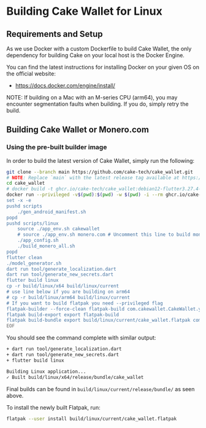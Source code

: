 # Building Cake Wallet for Linux

## Requirements and Setup

As we use Docker with a custom Dockerfile to build Cake Wallet, the only dependency for building Cake on your local host is the Docker Engine.

You can find the latest instructions for installing Docker on your given OS on the official website:

- <https://docs.docker.com/engine/install/>

NOTE: If building on a Mac with an M-series CPU (arm64), you may encounter segmentation faults when building. If you do, simply retry the build.

## Building Cake Wallet or Monero.com

### Using the pre-built builder image

In order to build the latest version of Cake Wallet, simply run the following:

```bash
git clone --branch main https://github.com/cake-tech/cake_wallet.git
# NOTE: Replace `main` with the latest release tag available at https://github.com/cake-tech/cake_wallet/releases/latest.
cd cake_wallet
# docker build -t ghcr.io/cake-tech/cake_wallet:debian12-flutter3.27.4-ndkr28-go1.24.1-ruststablenightly . # Uncomment to build the docker image yourself instead of pulling it from the registry
docker run --privileged -v$(pwd):$(pwd) -w $(pwd) -i --rm ghcr.io/cake-tech/cake_wallet:debian12-flutter3.27.4-ndkr28-go1.24.1-ruststablenightly bash -x << EOF
set -x -e
pushd scripts
    ./gen_android_manifest.sh
popd
pushd scripts/linux
    source ./app_env.sh cakewallet
    # source ./app_env.sh monero.com # Uncomment this line to build monero.com
    ./app_config.sh
    ./build_monero_all.sh
popd
flutter clean
./model_generator.sh
dart run tool/generate_localization.dart
dart run tool/generate_new_secrets.dart
flutter build linux
cp -r build/linux/x64 build/linux/current
# use line below if you are building on arm64
# cp -r build/linux/arm64 build/linux/current
# If you want to build flatpak you need --privileged flag
flatpak-builder --force-clean flatpak-build com.cakewallet.CakeWallet.yml
flatpak build-export export flatpak-build
flatpak build-bundle export build/linux/current/cake_wallet.flatpak com.cakewallet.CakeWallet
EOF
```

You should see the command complete with similar output:

```bash
+ dart run tool/generate_localization.dart
+ dart run tool/generate_new_secrets.dart
+ flutter build linux

Building Linux application...                                   
✓ Built build/linux/x64/release/bundle/cake_wallet
```

Final builds can be found in `build/linux/current/release/bundle/` as seen above.


To install the newly built Flatpak, run:

```bash
flatpak --user install build/linux/current/cake_wallet.flatpak
```
